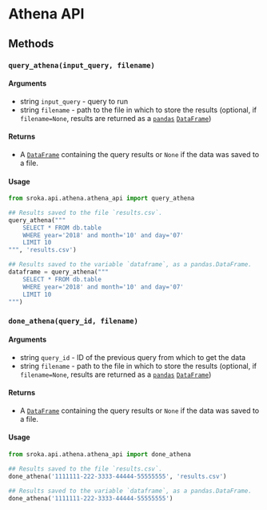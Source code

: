 # Athena API

## Methods

### `query_athena(input_query, filename)`

#### Arguments

* string `input_query` - query to run
* string `filename` - path to the file in which to store the results (optional, if `filename=None`, results are returned as a [`pandas`](https://pandas.pydata.org/pandas-docs/stable/) [`DataFrame`](https://pandas.pydata.org/pandas-docs/stable/reference/frame.html))

#### Returns

* A [`DataFrame`](https://pandas.pydata.org/pandas-docs/stable/reference/frame.html) containing the query results or `None` if the data was saved to a file.

#### Usage

```python
from sroka.api.athena.athena_api import query_athena

## Results saved to the file `results.csv`.
query_athena("""
    SELECT * FROM db.table
    WHERE year='2018' and month='10' and day='07'
    LIMIT 10
""", 'results.csv')

## Results saved to the variable `dataframe`, as a pandas.DataFrame.
dataframe = query_athena("""
    SELECT * FROM db.table
    WHERE year='2018' and month='10' and day='07'
    LIMIT 10
""")
```

### `done_athena(query_id, filename)`

#### Arguments

* string `query_id` - ID of the previous query from which to get the data
* string `filename` - path to the file in which to store the results (optional, if `filename=None`, results are returned as a [`pandas`](https://pandas.pydata.org/pandas-docs/stable/) [`DataFrame`](https://pandas.pydata.org/pandas-docs/stable/reference/frame.html))

#### Returns

* A [`DataFrame`](https://pandas.pydata.org/pandas-docs/stable/reference/frame.html) containing the query results or `None` if the data was saved to a file.

#### Usage

```python
from sroka.api.athena.athena_api import done_athena

## Results saved to the file `results.csv`.
done_athena('1111111-222-3333-44444-55555555', 'results.csv')

## Results saved to the variable `dataframe`, as a pandas.DataFrame.
done_athena('1111111-222-3333-44444-55555555')
```

